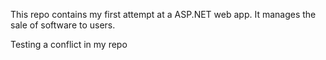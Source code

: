 This repo contains my first attempt at a ASP.NET web app. It manages the sale of software to users.

Testing a conflict in my repo